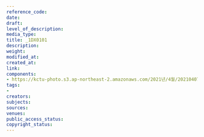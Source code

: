 ```yaml
---
reference_code: 
date: 
draft: 
level_of_description: 
media_type: 
title: _1DX0101
description: 
weight: 
modified_at: 
created_at: 
link: 
components:
- https://kctu-photo.s3.ap-northeast-2.amazonaws.com/2021년/4월/20210407_청년.청소년+노동교육+강사단+워크숍/_1DX0101.jpg
tags:
- 
creators: 
subjects: 
sources: 
venues: 
public_access_status: 
copyright_status: 
---
```

